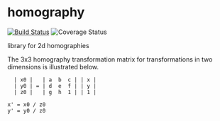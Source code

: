 homography
==========

[![Build Status](https://travis-ci.org/satellogic/homography.svg?branch=master)](https://travis-ci.org/satellogic/homography)
![Coverage Status](https://satellogic.github.io/homography/coverage.svg)

library for 2d homographies

The 3x3 homography transformation matrix for transformations in two
dimensions is illustrated below.

```
  | x0 |   | a  b  c | | x |
  | y0 | = | d  e  f | | y |
  | z0 |   | g  h  1 | | 1 |

x' = x0 / z0
y' = y0 / z0
```

